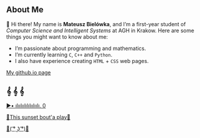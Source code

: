 ## About Me

👋 Hi there! My name is **Mateusz Bielówka**, and I’m a first-year student of *Computer Science and Intelligent Systems* at AGH in Krakow. Here are some things you might want to know about me:

- I’m passionate about programming and mathematics.
- I’m currently learning  `C`, `C++` and `Python`.
- I also have experience creating `HTML` + `CSS` web pages.

[My github.io page](https://mateuszbielowka.github.io/)


## 𝄞 𝄞 𝄞

[▶• ılıılıılılılıılıılı. 0](https://www.youtube.com/watch?v=h8O93JyYve0)

[🎺This sunset bout'a play🎺](https://www.youtube.com/watch?v=ElDX1hHg-4g&t=0s)

[🎷( ͡° ͜ʖ ͡°)🎷](https://youtu.be/uAxXZFBlVw8?si=yZwhJe4VBDQf_uuo)
